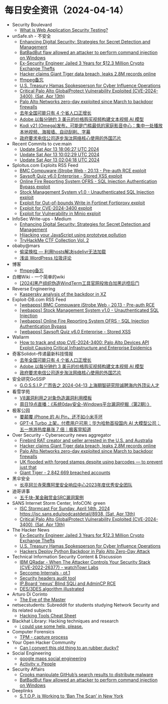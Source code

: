 # 每日安全资讯（2024-04-14）

- Security Boulevard
  - [What is Web Application Security Testing?](https://securityboulevard.com/2024/04/what-is-web-application-security-testing-2/)
- unSafe.sh - 不安全
  - [Enhancing Digital Security: Strategies for Secret Detection and Management](https://buaq.net/go-234148.html)
  - [BatBadBut flaw allowed an attacker to perform command injection on Windows](https://buaq.net/go-234135.html)
  - [Ex-Security Engineer Jailed 3 Years for $12.3 Million Crypto Exchange Thefts](https://buaq.net/go-234133.html)
  - [Hacker claims Giant Tiger data breach, leaks 2.8M records online](https://buaq.net/go-234131.html)
  - [ffmpeg备忘](https://buaq.net/go-234136.html)
  - [U.S. Treasury Hamas Spokesperson for Cyber Influence Operations](https://buaq.net/go-234134.html)
  - [Critical Palo Alto GlobalProtect Vulnerability Exploited (CVE-2024-3400), (Sat, Apr 13th)](https://buaq.net/go-234138.html)
  - [Palo Alto Networks zero-day exploited since March to backdoor firewalls](https://buaq.net/go-234132.html)
  - [去年全国可能只有 4 个省人口正增长](https://buaq.net/go-234127.html)
  - [Adobe 以每分钟约 3 美元的价格购买视频构建文本视频 AI 模型](https://buaq.net/go-234128.html)
  - [Kodi v21 (Omega)发布，可能是门槛最低的家庭影音中心：集中一处播放本地视频、海报墙、自动刮削、字幕](https://buaq.net/go-234119.html)
  - [政府要求电信公司逐步淘汰网络核心使用的外国芯片](https://buaq.net/go-234129.html)
- Recent Commits to cve:main
  - [Update Sat Apr 13 18:06:27 UTC 2024](https://github.com/trickest/cve/commit/168899c4f085c2fc59d2d4bb1bb04140877cbbcb)
  - [Update Sat Apr 13 10:02:29 UTC 2024](https://github.com/trickest/cve/commit/c66b84b2aee259d1b29a0717c2afd0c6d6e3fcb9)
  - [Update Sat Apr 13 02:04:18 UTC 2024](https://github.com/trickest/cve/commit/f463db4c451187ea74393a548045666ffff9ca25)
- Sploitus.com Exploits RSS Feed
  - [BMC Compuware iStrobe Web - 20.13 - Pre-auth RCE exploit](https://sploitus.com/exploit?id=EDB-ID:51991&utm_source=rss&utm_medium=rss)
  - [Savsoft Quiz v6.0 Enterprise - Stored XSS exploit](https://sploitus.com/exploit?id=EDB-ID:51988&utm_source=rss&utm_medium=rss)
  - [Online Fire Reporting System OFRS  - SQL Injection Authentication Bypass exploit](https://sploitus.com/exploit?id=EDB-ID:51989&utm_source=rss&utm_medium=rss)
  - [Stock Management System v1.0 - Unauthenticated SQL Injection exploit](https://sploitus.com/exploit?id=EDB-ID:51990&utm_source=rss&utm_medium=rss)
  - [Exploit for Out-of-bounds Write in Fortinet Fortiproxy exploit](https://sploitus.com/exploit?id=277AB42B-0B59-5C60-8C56-7F58C58727B8&utm_source=rss&utm_medium=rss)
  - [Exploit for CVE-2024-3400 exploit](https://sploitus.com/exploit?id=E0614B18-9F0F-52FF-B258-145DFE6E8872&utm_source=rss&utm_medium=rss)
  - [Exploit for Vulnerability in Minio exploit](https://sploitus.com/exploit?id=DB2DEAA0-9E4C-5420-A91D-A3CE2BBAE096&utm_source=rss&utm_medium=rss)
- InfoSec Write-ups - Medium
  - [Enhancing Digital Security: Strategies for Secret Detection and Management](https://infosecwriteups.com/enhancing-digital-security-strategies-for-secret-detection-and-management-f3c543c7e25c?source=rss----7b722bfd1b8d---4)
  - [Hijacking your JavaScript using prototype pollution](https://infosecwriteups.com/hijacking-your-javascript-using-prototype-pollution-8caeac16b13f?source=rss----7b722bfd1b8d---4)
  - [TryHackMe CTF Collection Vol. 2](https://infosecwriteups.com/tryhackme-ctf-collection-vol-2-e570d487ebc3?source=rss----7b722bfd1b8d---4)
- obaby@mars
  - [偷梁换柱 — 利用hosts解决jsdelivr无法加载](https://h4ck.org.cn/2024/04/16244)
  - [浅谈 WordPress 垃圾评论](https://h4ck.org.cn/2024/04/16236)
- 博客
  - [ffmpeg备忘](https://dyrnq.com/ffmpeg/)
- 白帽Wiki - 一个简单的wiki
  - [[2024]黑产组织伪造WindTerm工具官网投放白加黑远控后门](https://key08.com/index.php/2024/04/13/1857.html)
- Reverse Engineering
  - [Kaspersky analysis of the backdoor in XZ](https://www.reddit.com/r/ReverseEngineering/comments/1c2qp35/kaspersky_analysis_of_the_backdoor_in_xz/)
- Exploit-DB.com RSS Feed
  - [[webapps] BMC Compuware iStrobe Web - 20.13 - Pre-auth RCE](https://www.exploit-db.com/exploits/51991)
  - [[webapps] Stock Management System v1.0 - Unauthenticated SQL Injection](https://www.exploit-db.com/exploits/51990)
  - [[webapps] Online Fire Reporting System OFRS  - SQL Injection Authentication Bypass](https://www.exploit-db.com/exploits/51989)
  - [[webapps] Savsoft Quiz v6.0 Enterprise - Stored XSS](https://www.exploit-db.com/exploits/51988)
- Wallarm
  - [How to track and stop CVE-2024-3400: Palo Alto Devices API Exploit Causing Critical Infrastructure and Enterprise Epidemics](https://lab.wallarm.com/palo-alto-devices-api-exploit-causing-critical-infrastructure-and-enterprise-epidemics/)
- 奇客Solidot–传递最新科技情报
  - [去年全国可能只有 4 个省人口正增长](https://www.solidot.org/story?sid=77877)
  - [Adobe 以每分钟约 3 美元的价格购买视频构建文本视频 AI 模型](https://www.solidot.org/story?sid=77876)
  - [政府要求电信公司逐步淘汰网络核心使用的外国芯片](https://www.solidot.org/story?sid=77875)
- 安全研究GoSSIP
  - [G.O.S.S.I.P 广而告之 2024-04-13 上海期智研究院诚聘海内外顶尖人才](https://mp.weixin.qq.com/s?__biz=Mzg5ODUxMzg0Ng==&mid=2247497794&idx=1&sn=80d268dda06a5a7633f8904fc840a349&chksm=c063d69bf7145f8d319bc3311f08a868562d1d12f7ebe9937e494ab3a469b5b0a18ead356606&scene=58&subscene=0#rd)
- 看雪学苑
  - [V8漏洞利用之对象伪造漏洞利用模板](https://mp.weixin.qq.com/s?__biz=MjM5NTc2MDYxMw==&mid=2458550274&idx=1&sn=83844418c6e1fb22d4d8c2033abdea5e&chksm=b18db08886fa399ee2927fefc6f01c0213e126ef3248a8ecc439231526e9e56e69f937a29a3c&scene=58&subscene=0#rd)
  - [周日19点直播：《系统0day安全-Windows平台漏洞挖掘（第2期）》](https://mp.weixin.qq.com/s?__biz=MjM5NTc2MDYxMw==&mid=2458550274&idx=2&sn=53a4f8f7f37c588a16a18923a12a8a94&chksm=b18db08886fa399e04619563008d98102129421d4247de20afc48d275ed642e1163630d5de33&scene=58&subscene=0#rd)
- 极客公园
  - [要颠覆 iPhone 的 Ai Pin，还不如小米手环](https://mp.weixin.qq.com/s?__biz=MTMwNDMwODQ0MQ==&mid=2653038850&idx=1&sn=a938c6be1287b3e8193195a3133080b4&chksm=7e5754b44920dda2e4287daa86d4c132516a5b9d3251564cf4130a9f8e82825403064b1e44c8&scene=58&subscene=0#rd)
  - [GPT-4 Turbo 上架，付费用户可用；华为哈勃首投国内 AI 大模型公司；五一旅游热度暴涨 7 倍｜极客早知道](https://mp.weixin.qq.com/s?__biz=MTMwNDMwODQ0MQ==&mid=2653038831&idx=1&sn=d1d2c8738a6e0350f9372bed3db50ca2&chksm=7e5755594920dc4fe8d68075eff901c64ca5ab199dbe8b66e609f4dffaee787bf381306daac9&scene=58&subscene=0#rd)
- Over Security - Cybersecurity news aggregator
  - [Firebird RAT creator and seller arrested in the U.S. and Australia](https://www.bleepingcomputer.com/news/security/firebird-rat-creator-and-seller-arrested-in-the-us-and-australia/)
  - [Hacker claims Giant Tiger data breach, leaks 2.8M records online](https://www.bleepingcomputer.com/news/security/hacker-claims-giant-tiger-data-breach-leaks-28m-records-online/)
  - [Palo Alto Networks zero-day exploited since March to backdoor firewalls](https://www.bleepingcomputer.com/news/security/palo-alto-networks-zero-day-exploited-since-march-to-backdoor-firewalls/)
  - [UK flooded with forged stamps despite using barcodes — to prevent just that](https://www.bleepingcomputer.com/news/security/uk-flooded-with-forged-stamps-despite-using-barcodes-to-prevent-just-that/)
  - [Giant Tiger - 2,842,669 breached accounts](https://haveibeenpwned.com/PwnedWebsites#GiantTiger)
- 黑伞安全
  - [长亭珂兰寺荣膺阿里安全响应中心2023年度优秀安全团队](https://mp.weixin.qq.com/s?__biz=MzU0MzkzOTYzOQ==&mid=2247489040&idx=1&sn=31b741e26580251e2d1192376f8fc7ad&chksm=fb029b48cc75125e213d329ab39e3aebc23f796be7f06d3254f5983876234cfe20e8ebdd12dd&scene=58&subscene=0#rd)
- 迪哥讲事
  - [五千块-某金融赏金SRC漏洞案例](https://mp.weixin.qq.com/s?__biz=MzIzMTIzNTM0MA==&mid=2247494230&idx=1&sn=3d60b938d2f7194662aad014135943dc&chksm=e8a5e035dfd26923581b972254162fc4b98e1eabe0635f7c879e8e67a1e865ef485f06e9bb09&scene=58&subscene=0#rd)
- SANS Internet Storm Center, InfoCON: green
  - [ISC Stormcast For Sunday, April 14th, 2024 https://isc.sans.edu/podcastdetail/8938, (Sat, Apr 13th)](https://isc.sans.edu/diary/rss/30836)
  - [Critical Palo Alto GlobalProtect Vulnerability Exploited (CVE-2024-3400), (Sat, Apr 13th)](https://isc.sans.edu/diary/rss/30834)
- The Hacker News
  - [Ex-Security Engineer Jailed 3 Years for $12.3 Million Crypto Exchange Thefts](https://thehackernews.com/2024/04/ex-security-engineer-jailed-3-years-for.html)
  - [U.S. Treasury Hamas Spokesperson for Cyber Influence Operations](https://thehackernews.com/2024/04/us-treasury-hamas-spokesperson-for.html)
  - [Hackers Deploy Python Backdoor in Palo Alto Zero-Day Attack](https://thehackernews.com/2024/04/hackers-deploy-python-backdoor-in-palo.html)
- Technical Information Security Content & Discussion
  - [IBM QRadar - When The Attacker Controls Your Security Stack (CVE-2022-26377) - watchTowr Labs](https://www.reddit.com/r/netsec/comments/1c2t9sd/ibm_qradar_when_the_attacker_controls_your/)
  - [Seccomp Internals - pt.1](https://www.reddit.com/r/netsec/comments/1c2vyd7/seccomp_internals_pt1/)
  - [Security headers audit tool](https://www.reddit.com/r/netsec/comments/1c2zdad/security_headers_audit_tool/)
  - [IP.Board 'nexus' Blind SQLi and AdminCP RCE](https://www.reddit.com/r/netsec/comments/1c2xfij/ipboard_nexus_blind_sqli_and_admincp_rce/)
  - [DES/3DES algorithm illustrated](https://www.reddit.com/r/netsec/comments/1c2opfl/des3des_algorithm_illustrated/)
- Arturo Di Corinto
  - [The Eye of the Master](https://dicorinto.it/libri/libri-the-eye-of-the-master/)
- netsecstudents: Subreddit for students studying Network Security and its related subjects
  - [Hacking Tools Cheat Sheet](https://www.reddit.com/r/netsecstudents/comments/1c3b1lr/hacking_tools_cheat_sheet/)
- Blackhat Library: Hacking techniques and research
  - [i could use some help, please.](https://www.reddit.com/r/blackhat/comments/1c2w23m/i_could_use_some_help_please/)
- Computer Forensics
  - [TPM - capture process](https://www.reddit.com/r/computerforensics/comments/1c36x3y/tpm_capture_process/)
- Your Open Hacker Community
  - [Can I convert this old thing to an rubber ducky?](https://www.reddit.com/r/HowToHack/comments/1c3bo79/can_i_convert_this_old_thing_to_an_rubber_ducky/)
- Social Engineering
  - [google maps social engineering](https://www.reddit.com/r/SocialEngineering/comments/1c32pln/google_maps_social_engineering/)
  - [Activity v. People](https://www.reddit.com/r/SocialEngineering/comments/1c2tnqn/activity_v_people/)
- Security Affairs
  - [Crooks manipulate GitHub’s search results to distribute malware](https://securityaffairs.com/161792/cyber-crime/githubs-search-results-distribute-malware.html)
  - [BatBadBut flaw allowed an attacker to perform command injection on Windows](https://securityaffairs.com/161785/security/batbadbut-flaw-programming-languages.html)
- Deeplinks
  - [S.T.O.P. is Working to ‘Ban The Scan’ in New York](https://www.eff.org/deeplinks/2024/04/stop-working-ban-scan-new-york)
